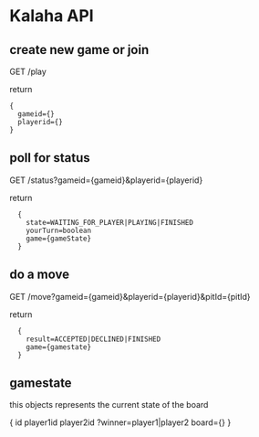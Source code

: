 # Kalaha API

## create new game or join

GET /play

return 
```
{
  gameid={}
  playerid={}
}
```

## poll for status

GET /status?gameid={gameid}&playerid={playerid}

return 
```
  {
    state=WAITING_FOR_PLAYER|PLAYING|FINISHED
    yourTurn=boolean
    game={gameState}
  }

```

## do a move

GET /move?gameid={gameid}&playerid={playerid}&pitId={pitId}

return
```
  {
    result=ACCEPTED|DECLINED|FINISHED
    game={gamestate}
  }
```

## gamestate
this objects represents the current state of the board

{
  id
  player1id
  player2id
  ?winner=player1|player2
  board={}
}
